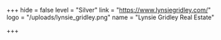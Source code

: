 +++
hide = false
level = "Silver"
link = "https://www.lynsiegridley.com/"
logo = "/uploads/lynsie_gridley.png"
name = "Lynsie Gridley Real Estate"

+++

